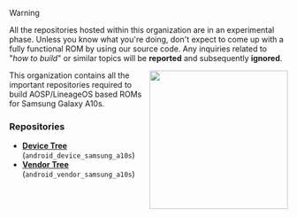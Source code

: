 > [!WARNING]
> All the repositories hosted within this organization are in an experimental phase. Unless you know what you're doing, don't expect to come up with a fully functional ROM by using our source code. Any inquiries related to "_how to build_" or similar topics will be **reported** and subsequently **ignored**.


<img align="right" width="250" height="250" src="https://fdn2.gsmarena.com/vv/pics/samsung/samsung-galaxy-a10s-1.jpg">

This organization contains all the important repositories required to build AOSP/LineageOS based ROMs for Samsung Galaxy A10s.

### Repositories
* [**Device Tree**](https://github.com/onesmiledx/android_device_samsung_a10s) (`android_device_samsung_a10s`)
* [**Vendor Tree**](https://github.com/onesmiledx/android_vendor_samsung_a10s) (`android_vendor_samsung_a10s`)
